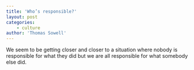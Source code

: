 ```yaml
---
title: 'Who’s responsible?'
layout: post
categories:
    - culture
author: 'Thomas Sowell'
---
```


We seem to be getting closer and closer to a situation where nobody is responsible for what they did but we are all responsible for what somebody else did.